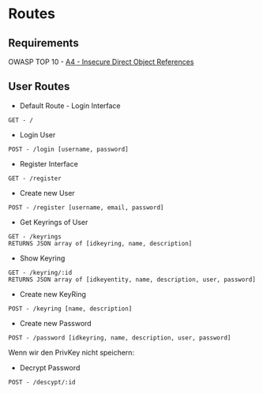 # Routes

## Requirements

OWASP TOP 10 - [A4 - Insecure Direct Object References][1]

[1]: https://www.owasp.org/index.php/Top_10_2013-A4-Insecure_Direct_Object_References

## User Routes
* Default Route - Login Interface
```
GET - /
```
* Login User
```
POST - /login [username, password]
```
* Register Interface
```
GET - /register
```
* Create new User
```
POST - /register [username, email, password]
```
* Get Keyrings of User
```
GET - /keyrings
RETURNS JSON array of [idkeyring, name, description]
```
* Show Keyring
```
GET - /keyring/:id
RETURNS JSON array of [idkeyentity, name, description, user, password]
```
* Create new KeyRing
```
POST - /keyring [name, description]
```
* Create new Password
```
POST - /password [idkeyring, name, description, user, password]
```
Wenn wir den PrivKey nicht speichern:
* Decrypt Password
```
POST - /descypt/:id
```